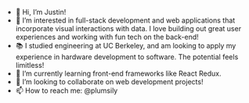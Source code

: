 - 👋 Hi, I’m Justin!
- 👀 I’m interested in full-stack development and web applications that incorporate visual interactions with data. I love building out great user experiences and working with fun tech on the back-end!
- 📚 I studied engineering at UC Berkeley, and am looking to apply my experience in hardware development to software. The potential feels limitless!
- 🌱 I’m currently learning front-end frameworks like React Redux.
- 💞️ I’m looking to collaborate on web development projects!
- 📫 How to reach me: @plumsily

<!---
plumsily/plumsily is a ✨ special ✨ repository because its `README.md` (this file) appears on your GitHub profile.
You can click the Preview link to take a look at your changes.
--->
